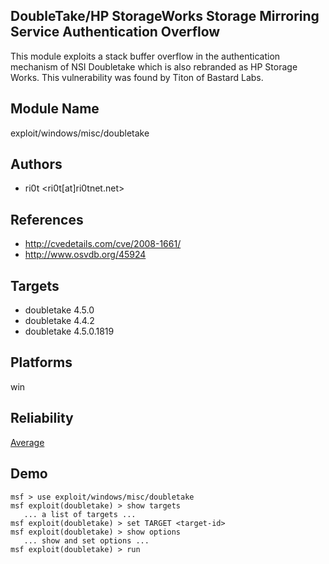 ## DoubleTake/HP StorageWorks Storage Mirroring Service Authentication Overflow

This module exploits a stack buffer overflow in the 
authentication mechanism of NSI Doubletake which is also 
rebranded as HP Storage Works. This vulnerability was found 
by Titon of Bastard Labs.


## Module Name
exploit/windows/misc/doubletake

## Authors
* ri0t <ri0t[at]ri0tnet.net>


## References
* http://cvedetails.com/cve/2008-1661/
* http://www.osvdb.org/45924



## Targets
* doubletake 4.5.0
* doubletake 4.4.2
* doubletake 4.5.0.1819


## Platforms
win

## Reliability
[Average](https://github.com/rapid7/metasploit-framework/wiki/Exploit-Ranking)

## Demo

```
msf > use exploit/windows/misc/doubletake
msf exploit(doubletake) > show targets
   ... a list of targets ...
msf exploit(doubletake) > set TARGET <target-id>
msf exploit(doubletake) > show options
   ... show and set options ...
msf exploit(doubletake) > run
```
    
    